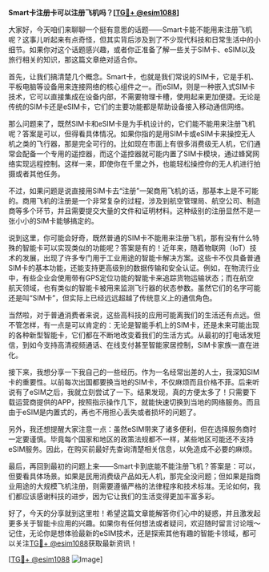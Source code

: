 **Smart卡注册卡可以注册飞机吗？[[TG💪+ @esim1088](https://t.me/s/esim1088)]**

大家好，今天咱们来聊聊一个挺有意思的话题——Smart卡能不能用来注册飞机呢？这事儿听起来有点奇怪，但其实背后涉及到了不少现代科技和日常生活中的小细节。如果你对这个话题感兴趣，或者你正准备了解一些关于SIM卡、eSIM以及旅行相关的知识，那这篇文章绝对适合你。

首先，让我们搞清楚几个概念。Smart卡，也就是我们常说的SIM卡，它是手机、平板电脑等设备用来连接网络的核心组件之一。而eSIM，则是一种嵌入式SIM卡技术，它可以直接集成在设备内部，不需要物理卡槽，使用起来更加便捷。无论是传统的SIM卡还是eSIM卡，它们的主要功能都是帮助设备接入移动通信网络。

那么问题来了，既然SIM卡和eSIM卡是为手机设计的，它们能不能用来注册飞机呢？答案是可以，但得看具体情况。如果你指的是用SIM卡或eSIM卡来操控无人机之类的飞行器，那是完全可行的。比如现在市面上有很多消费级无人机，它们通常会配备一个专用的遥控器，而这个遥控器就可能内置了SIM卡模块，通过蜂窝网络实现远程控制。这样一来，即使你在千里之外，也能轻松操控你的无人机进行拍摄或者其他任务。

不过，如果问题是说直接用SIM卡去“注册”一架商用飞机的话，那基本上是不可能的。商用飞机的注册是一个非常复杂的过程，涉及到航空管理局、航空公司、制造商等多个环节，并且需要提交大量的文件和证明材料。这种级别的注册显然不是一张小小的SIM卡能够搞定的。

说到这里，你可能会好奇，既然普通的SIM卡不能用来注册飞机，那有没有什么特殊的智能卡可以实现类似的功能呢？答案是有的！近年来，随着物联网（IoT）技术的发展，出现了许多专门用于工业用途的智能卡解决方案。这些卡不仅具备普通SIM卡的基本功能，还能支持更高级别的数据传输和安全认证。例如，在物流行业中，有些企业会使用带有GPS定位功能的智能卡来追踪货物运输状态；而在航空航天领域，也有类似的智能卡被用来监测飞行器的状态参数。虽然它们的名字可能还是叫“SIM卡”，但实际上已经远远超越了传统意义上的通信角色。

当然啦，对于普通消费者来说，这些高科技的应用可能离我们的生活还有点远。但不管怎样，有一点是可以肯定的：无论是智能手机上的SIM卡，还是未来可能出现的各种新型智能卡，它们都在不断地改变着我们的生活方式。从最初的打电话发短信，到如今支持高清视频通话、在线支付甚至智能家居控制，SIM卡家族一直在进化。

接下来，我想分享一下我自己的一些经历。作为一名经常出差的人士，我深知SIM卡的重要性。以前每次出国都要换当地的SIM卡，不仅麻烦而且价格不菲。后来听说有了eSIM之后，我就立刻尝试了一下。结果发现，真的方便太多了！只需要下载运营商提供的APP，按照指示操作几下，就能快速切换到当地的网络服务。而且由于eSIM是内置式的，再也不用担心丢失或者损坏的问题了。

另外，我还想提醒大家注意一点：虽然eSIM带来了诸多便利，但在选择服务商时一定要谨慎。毕竟每个国家和地区的政策法规都不一样，某些地区可能还不支持eSIM服务。因此，在购买前最好先查询清楚相关信息，以免造成不必要的麻烦。

最后，再回到最初的问题上来——Smart卡到底能不能注册飞机？答案是：可以，但要看具体场景。如果是民用消费级产品如无人机，那完全没问题；但如果是指商业用途的大规模飞机注册，则需要遵循严格的法律程序和技术标准。无论如何，我们都应该感谢科技的进步，因为它让我们的生活变得更加丰富多彩。

好了，今天的分享就到这里啦！希望这篇文章能解答你们心中的疑惑，并且激发起更多关于智能卡应用的兴趣。如果你有任何想法或者疑问，欢迎随时留言讨论哦～记住，无论你是想体验最新的eSIM技术，还是探索其他有趣的智能卡领域，都可以关注[TG💪+ @esim1088](https://t.me/s/esim1088)获取最新资讯！

[[TG💪+ @esim1088](https://t.me/s/esim1088) ![Image](https://i.postimg.cc/4NQfJmqS/Snipaste-2025-05-13-00-14-12.png)]